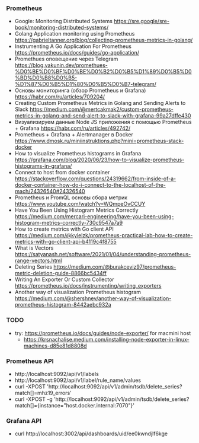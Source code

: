 ### Prometheus
  - Google: Monitoring Distributed Systems https://sre.google/sre-book/monitoring-distributed-systems/
  - Golang Application monitoring using Prometheus https://gabrieltanner.org/blog/collecting-prometheus-metrics-in-golang/
  - Instrumenting A Go Application For Prometheus https://prometheus.io/docs/guides/go-application/ 
  - Promethues оповещение через Telegram https://blog.yakunin.dev/promethues-%D0%BE%D0%BF%D0%BE%D0%B2%D0%B5%D1%89%D0%B5%D0%BD%D0%B8%D0%B5-%D1%87%D0%B5%D1%80%D0%B5%D0%B7-telegram/
  - Основы мониторинга (обзор Prometheus и Grafana) https://habr.com/ru/articles/709204/
  - Creating Custom Prometheus Metrics in Golang and Sending Alerts to Slack https://medium.com/@mertcakmak2/custom-prometheus-metrics-in-golang-and-send-alert-to-slack-with-grafana-99a27dffe430
  - Визуализируем данные Node JS приложения с помощью Prometheus + Grafana https://habr.com/ru/articles/492742/
  - Prometheus + Grafana + Alertmanager в Docker https://www.dmosk.ru/miniinstruktions.php?mini=prometheus-stack-docker
  - How to visualize Prometheus histograms in Grafana https://grafana.com/blog/2020/06/23/how-to-visualize-prometheus-histograms-in-grafana/
  - Connect to host from docker container https://stackoverflow.com/questions/24319662/from-inside-of-a-docker-container-how-do-i-connect-to-the-localhost-of-the-mach/24326540#24326540
  - Prometheus и PromQL основы сбора метрик https://www.youtube.com/watch?v=WQmpeOvCCUY
  - Have You Been Using Histogram Metrics Correctly https://medium.com/mercari-engineering/have-you-been-using-histogram-metrics-correctly-730c9547a7a9
  - How to create metrics with Go client API https://medium.com/@kylelzk/prometheus-practical-lab-how-to-create-metrics-with-go-client-api-b4119c4f8755
  - What is Vectors https://satyanash.net/software/2021/01/04/understanding-prometheus-range-vectors.html
  - Deleting Series https://medium.com/@burakceviz97/prometheus-metric-deletion-guide-8866bc5434ff
  - Writing An Exporter Or Custom Collector https://prometheus.io/docs/instrumenting/writing_exporters
  - Another way of visualization Prometheus histogram https://medium.com/@shershnev/another-way-of-visualization-prometheus-histogram-8442aebc932a

### TODO
  - try: https://prometheus.io/docs/guides/node-exporter/ for macmini host
    - https://krsnachalise.medium.com/installing-node-exporter-in-linux-machines-d85e81d8808d

### Prometheus API
- http://localhost:9092/api/v1/labels
- http://localhost:9092/api/v1/label/rule_name/values
- curl -XPOST 'http://localhost:9092/api/v1/admin/tsdb/delete_series?match[]=mhz19_errors'
- curl -XPOST -g 'http://localhost:9092/api/v1/admin/tsdb/delete_series?match[]={instance="host.docker.internal:7070"}'

### Grafana API
- curl http://localhost:3002/api/dashboards/uid/ee0kwndjlf6kge
